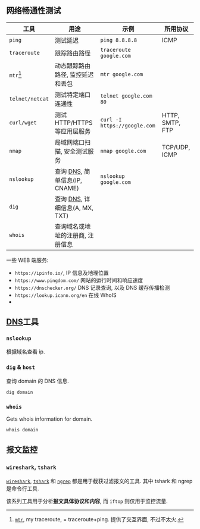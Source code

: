 ## 网络畅通性测试

| 工具            | 用途                             | 示例                         | 所用协议        |
| --------------- | -------------------------------- | ---------------------------- | --------------- |
| `ping`          | 测试延迟                         | `ping 8.8.8.8`               | ICMP            |
| `traceroute`    | 跟踪路由路径                     | `traceroute google.com`      |                 |
| `mtr`[^1]          | 动态跟踪路由路径, 监控延迟和丢包 | `mtr google.com`             |                 |
| `telnet/netcat` | 测试特定端口连通性               | `telnet google.com 80`       |                 |
| `curl/wget`     | 测试 HTTP/HTTPS 等应用层服务     | `curl -I https://google.com` | HTTP, SMTP, FTP |
| `nmap`          | 局域网端口扫描, 安全测试服务       | `nmap google.com`            | TCP/UDP, ICMP   |
| `nslookup`      | 查询 [DNS](../../Network/应用层/DNS.md), 简单信息(IP, CNAME)    | `nslookup google.com`        |                 |
| `dig`           | 查询 [DNS](../../Network/应用层/DNS.md), 详细信息(A, MX, TXT)   |                              |                 |
| `whois`         | 查询域名或地址的注册商, 注册信息 |                              |                 |


一些 WEB 端服务:
- `https://ipinfo.io/`, IP 信息及地理位置
- `https://www.pingdom.com/` 网站的运行时间和响应速度
- `https://dnschecker.org/` DNS 记录查询, 以及 DNS 缓存传播检测
- `https://lookup.icann.org/en` 在线 WhoIS
- 

[^1]: [`mtr`](http://www.bitwizard.nl/mtr/), my traceroute, = traceroute+ping. 提供了交互界面, 不过不太火.

## [DNS](../../Network/应用层/DNS.md)工具

### `nslookup` 

根据域名查看 ip.

### `dig` & `host`

查询 domain 的 DNS 信息.

```bash
dig domain
```

### `whois`

Gets whois information for domain.  

```bash
whois domain
```

## 报文监控

### `wireshark`, `tshark`

[`wireshark`](https://wireshark.org/), [`tshark`](https://www.wireshark.org/docs/wsug_html_chunked/AppToolstshark.html) 和 [`ngrep`](http://ngrep.sourceforge.net/) 都是用于截获过滤报文的工具. 其中 tshark 和 ngrep 是命令行工具.

该系列工具用于分析**报文具体协议和内容**, 而 `iftop` 则仅用于监控流量.


